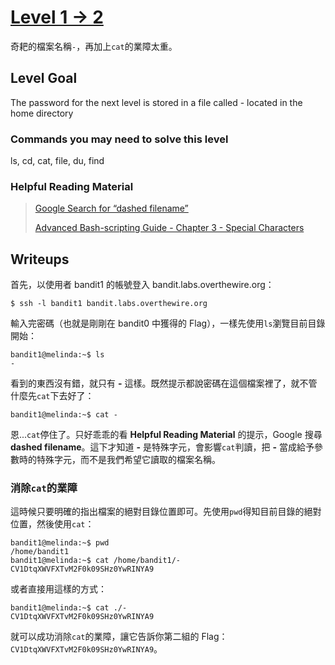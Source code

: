 # [Level 1 -> 2](http://overthewire.org/wargames/bandit/bandit2.html)

奇耙的檔案名稱`-`，再加上```cat```的業障太重。

## Level Goal

The password for the next level is stored in a file called - located in the home directory
### Commands you may need to solve this level

ls, cd, cat, file, du, find

### Helpful Reading Material

>[Google Search for “dashed filename”](https://www.google.com/search?q=dashed+filename)
>
>[Advanced Bash-scripting Guide - Chapter 3 - Special Characters](http://tldp.org/LDP/abs/html/special-chars.html)

## Writeups

首先，以使用者 bandit1 的帳號登入 bandit.labs.overthewire.org：

```shell
$ ssh -l bandit1 bandit.labs.overthewire.org
```
輸入完密碼（也就是剛剛在 bandit0 中獲得的 Flag），一樣先使用```ls```瀏覽目前目錄開始：

```shell
bandit1@melinda:~$ ls
-
```
看到的東西沒有錯，就只有 **-** 這樣。既然提示都說密碼在這個檔案裡了，就不管什麼先```cat```下去好了：

```shell
bandit1@melinda:~$ cat -

```
恩...```cat```停住了。只好乖乖的看 **Helpful Reading Material** 的提示，Google 搜尋 **dashed filename**。這下才知道 **-** 是特殊字元，會影響```cat```判讀，把 **-** 當成給予參數時的特殊字元，而不是我們希望它讀取的檔案名稱。

### 消除```cat```的業障
這時候只要明確的指出檔案的絕對目錄位置即可。先使用```pwd```得知目前目錄的絕對位置，然後使用```cat```：

```shell
bandit1@melinda:~$ pwd
/home/bandit1
bandit1@melinda:~$ cat /home/bandit1/-
CV1DtqXWVFXTvM2F0k09SHz0YwRINYA9
```
或者直接用這樣的方式：

```shell
bandit1@melinda:~$ cat ./-
CV1DtqXWVFXTvM2F0k09SHz0YwRINYA9
```
就可以成功消除```cat```的業障，讓它告訴你第二組的 Flag：```CV1DtqXWVFXTvM2F0k09SHz0YwRINYA9```。
